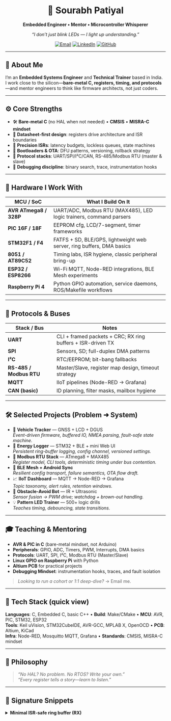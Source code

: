 <!-- Profile README -->

<div align="center">

# 🔌 Sourabh Patiyal  
**Embedded Engineer • Mentor • Microcontroller Whisperer**

*“I don’t just blink LEDs — I light up understanding.”*

[![Email](https://img.shields.io/badge/Email-sourabhpatyal%40gmail.com-informational?style=flat)](mailto:sourabhpatyal@gmail.com)
[![LinkedIn](https://img.shields.io/badge/LinkedIn-sourabhpatyal-blue?style=flat)](https://www.linkedin.com/in/sourabh-patiyal-0b956912b/)
[![GitHub](https://img.shields.io/badge/GitHub-sourabhpatyal-black?style=flat)](https://github.com/sourabhpatyal)

</div>

---

## 👋 About Me
I’m an **Embedded Systems Engineer** and **Technical Trainer** based in India.  
I work close to the silicon—**bare-metal C, registers, timing, and protocols**—and mentor engineers to think like firmware architects, not just coders.

---

## ⚙️ Core Strengths
- 🛠️ **Bare-metal C** (no HAL when not needed) • **CMSIS** • **MISRA-C mindset**
- 🧾 **Datasheet-first design**: registers drive architecture and ISR boundaries
- 🧵 **Precision ISRs**: latency budgets, lockless queues, state machines
- 🔁 **Bootloaders & OTA**: DFU patterns, versioning, rollback strategy
- 📡 **Protocol stacks**: UART/SPI/I²C/CAN, RS-485/Modbus RTU (master & slave)
- 🔬 **Debugging discipline**: binary search, trace, instrumentation hooks

---

## 🧵 Hardware I Work With

| MCU / SoC                | What I Build On It                                                      |
|--------------------------|-------------------------------------------------------------------------|
| **AVR ATmega8 / 328P**   | UART/ADC, Modbus RTU (MAX485), LED logic trainers, command parsers     |
| **PIC 16F / 18F**        | EEPROM cfg, LCD/7-segment, timer frameworks                            |
| **STM32F1 / F4**         | FATFS + SD, BLE/GPS, lightweight web server, ring buffers, DMA basics  |
| **8051 / AT89C52**       | Timing labs, ISR hygiene, classic peripheral bring-up                   |
| **ESP32 / ESP8266**      | Wi-Fi MQTT, Node-RED integrations, BLE Mesh experiments                |
| **Raspberry Pi 4**       | Python GPIO automation, service daemons, ROS/Makefile workflows        |

---

## 🔄 Protocols & Buses

| Stack / Bus               | Notes                                                                  |
|---------------------------|------------------------------------------------------------------------|
| **UART**                  | CLI + framed packets + CRC; RX ring buffers + ISR-driven TX            |
| **SPI**                   | Sensors, SD; full-duplex DMA patterns                                  |
| **I²C**                   | RTC/EEPROM; bit-bang fallbacks                                         |
| **RS-485 / Modbus RTU**   | Master/Slave, register map design, timeout strategy                    |
| **MQTT**                  | IIoT pipelines (Node-RED → Grafana)                                    |
| **CAN (basic)**           | ID planning, filter masks, mailbox hygiene                             |

---

## 🛠️ Selected Projects (Problem ➜ System)
- 🚗 **Vehicle Tracker** — GNSS + LCD + DGUS  
  *Event-driven firmware, buffered IO, NMEA parsing, fault-safe state machine.*
- 🔋 **Energy Logger** — STM32 + BLE + mini Web UI  
  *Persistent ring-buffer logging, config channel, versioned settings.*
- 📡 **Modbus RTU Stack** — ATmega8 + MAX485  
  *Register model, CLI tools, deterministic timing under bus contention.*
- 📶 **BLE Mesh + Android Sync**  
  *Resilient config transport, failure semantics, OTA flow draft.*
- 📈 **IIoT Dashboard** — MQTT → Node-RED → Grafana  
  *Topic taxonomy, alert rules, retention windows.*
- 🤖 **Obstacle-Avoid Bot** — IR + Ultrasonic  
  *Sensor fusion → PWM drive; watchdog + brown-out handling.*
- 💡 **Pattern LED Trainer** — 500+ logic drills  
  *Teaches timing, debouncing, state transitions.*

---

## 🎓 Teaching & Mentoring
- **AVR & PIC in C** (bare-metal mindset, not Arduino)
- **Peripherals**: GPIO, ADC, Timers, PWM, Interrupts, DMA basics  
- **Protocols**: UART, SPI, I²C, Modbus RTU (Master/Slave)  
- **Linux GPIO on Raspberry Pi** with Python
- **Altium PCB** for practical projects
- **Debugging Mindset**: instrumentation hooks, traces, and fault isolation

> *Looking to run a cohort or 1:1 deep-dive?* → Email me.

---

## 🧰 Tech Stack (quick view)
**Languages**: C, Embedded C, basic C++ • **Build**: Make/CMake • **MCU**: AVR, PIC, STM32, ESP32  
**Tools**: Keil uVision, STM32CubeIDE, AVR-GCC, MPLAB X, OpenOCD • **PCB**: Altium, KiCad  
**Infra**: Node-RED, Mosquitto MQTT, Grafana • **Standards**: CMSIS, MISRA-C mindset

---

## 💭 Philosophy
> *“No HAL? No problem. No RTOS? Write your own.”*  
> *“Every register tells a story—learn to listen.”*

---

## 🧪 Signature Snippets

<details>
<summary><b>Minimal ISR-safe ring buffer (RX)</b></summary>

```c
typedef struct { volatile uint8_t q[128]; volatile uint8_t h, t; } rb_t;

static inline void rb_put(rb_t* r, uint8_t b){ uint8_t n=(r->h+1)&127; if(n!=r->t){ r->q[r->h]=b; r->h=n; } }
static inline int  rb_get(rb_t* r){ if(r->t==r->h) return -1; uint8_t b=r->q[r->t]; r->t=(r->t+1)&127; return b; }

// ISR (UART RX):
void USARTx_IRQHandler(void){
    if(UART_RXNE()){ rb_put(&rxbuf, UART_READ()); }
}
